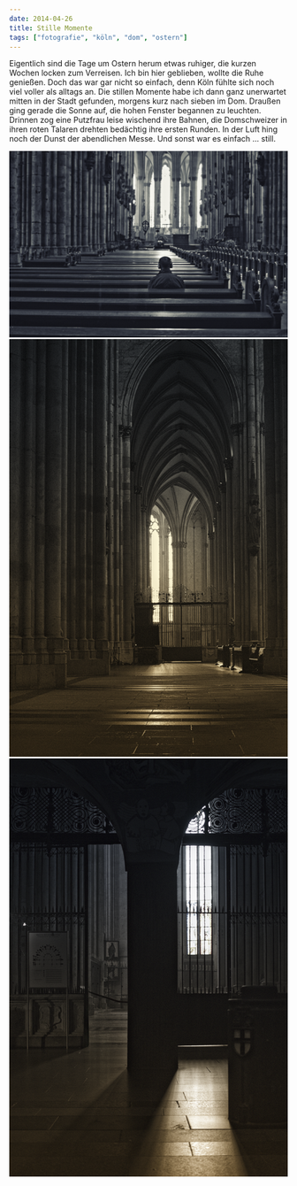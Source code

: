 ```yaml
---
date: 2014-04-26
title: Stille Momente
tags: ["fotografie", "köln", "dom", "ostern"]
---
```


Eigentlich sind die Tage um Ostern herum etwas ruhiger, die kurzen Wochen 
locken zum Verreisen. Ich bin hier geblieben, wollte die Ruhe genießen. 
Doch das war gar nicht so einfach, denn Köln fühlte sich noch viel voller 
als alltags an. Die stillen Momente habe ich dann ganz unerwartet mitten 
in der Stadt gefunden, morgens kurz nach sieben im Dom. Draußen ging 
gerade die Sonne auf, die hohen Fenster begannen zu leuchten. Drinnen zog 
eine Putzfrau leise wischend ihre Bahnen, die Domschweizer in ihren roten 
Talaren drehten bedächtig ihre ersten Runden. In der Luft hing noch der 
Dunst der abendlichen Messe. Und sonst war es einfach ... still.

![](images/20140420-0634-013-01.png "Andacht")
![](images/20140420-0631-008-01.png "Osterstille I")
![](images/20140420-0627-005-01.png "Osterstille II")
